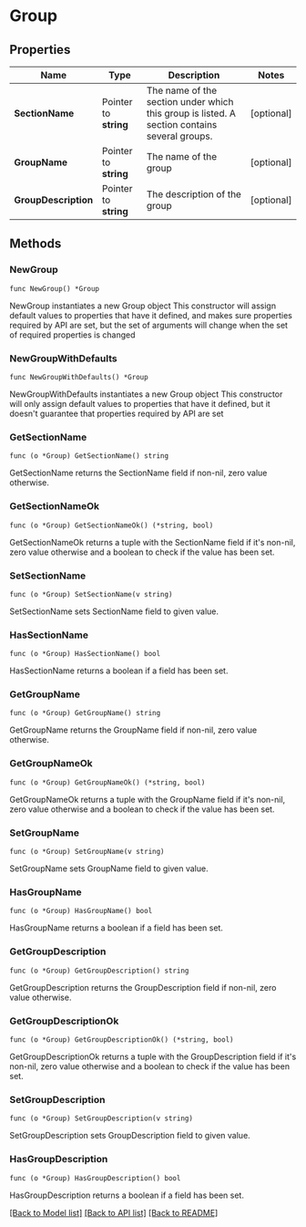 # Group

## Properties

Name | Type | Description | Notes
------------ | ------------- | ------------- | -------------
**SectionName** | Pointer to **string** | The name of the section under which this group is listed. A section contains several groups.  | [optional] 
**GroupName** | Pointer to **string** | The name of the group  | [optional] 
**GroupDescription** | Pointer to **string** | The description of the group  | [optional] 

## Methods

### NewGroup

`func NewGroup() *Group`

NewGroup instantiates a new Group object
This constructor will assign default values to properties that have it defined,
and makes sure properties required by API are set, but the set of arguments
will change when the set of required properties is changed

### NewGroupWithDefaults

`func NewGroupWithDefaults() *Group`

NewGroupWithDefaults instantiates a new Group object
This constructor will only assign default values to properties that have it defined,
but it doesn't guarantee that properties required by API are set

### GetSectionName

`func (o *Group) GetSectionName() string`

GetSectionName returns the SectionName field if non-nil, zero value otherwise.

### GetSectionNameOk

`func (o *Group) GetSectionNameOk() (*string, bool)`

GetSectionNameOk returns a tuple with the SectionName field if it's non-nil, zero value otherwise
and a boolean to check if the value has been set.

### SetSectionName

`func (o *Group) SetSectionName(v string)`

SetSectionName sets SectionName field to given value.

### HasSectionName

`func (o *Group) HasSectionName() bool`

HasSectionName returns a boolean if a field has been set.

### GetGroupName

`func (o *Group) GetGroupName() string`

GetGroupName returns the GroupName field if non-nil, zero value otherwise.

### GetGroupNameOk

`func (o *Group) GetGroupNameOk() (*string, bool)`

GetGroupNameOk returns a tuple with the GroupName field if it's non-nil, zero value otherwise
and a boolean to check if the value has been set.

### SetGroupName

`func (o *Group) SetGroupName(v string)`

SetGroupName sets GroupName field to given value.

### HasGroupName

`func (o *Group) HasGroupName() bool`

HasGroupName returns a boolean if a field has been set.

### GetGroupDescription

`func (o *Group) GetGroupDescription() string`

GetGroupDescription returns the GroupDescription field if non-nil, zero value otherwise.

### GetGroupDescriptionOk

`func (o *Group) GetGroupDescriptionOk() (*string, bool)`

GetGroupDescriptionOk returns a tuple with the GroupDescription field if it's non-nil, zero value otherwise
and a boolean to check if the value has been set.

### SetGroupDescription

`func (o *Group) SetGroupDescription(v string)`

SetGroupDescription sets GroupDescription field to given value.

### HasGroupDescription

`func (o *Group) HasGroupDescription() bool`

HasGroupDescription returns a boolean if a field has been set.


[[Back to Model list]](../README.md#documentation-for-models) [[Back to API list]](../README.md#documentation-for-api-endpoints) [[Back to README]](../README.md)


